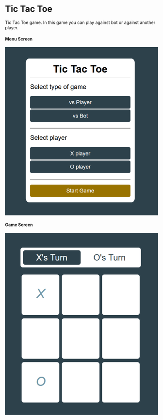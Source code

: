 # Tic Tac Toe

Tic Tac Toe game. In this game you can play against bot or against another player.

#### Menu Screen
![](img/menu.png)

#### Game Screen
![](img/game.png)
